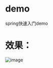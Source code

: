 # demo
spring快速入门demo
# 效果：
![image](https://user-images.githubusercontent.com/31426441/224470971-ce1316b0-573c-486c-b72a-a20d8bf6ea85.png)

